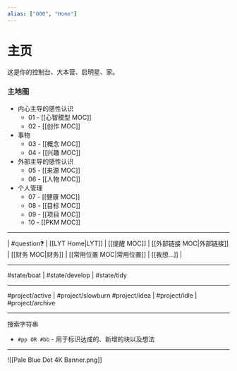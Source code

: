 ```yaml
---
alias: ["000", "Home"]
---
```

# 主页
这是你的控制台、大本营、启明星、家。

### 主地图
- 内心主导的感性认识
    - 01 - [[心智模型 MOC]]
	- 02 - [[创作 MOC]] 
 - 事物
	- 03 - [[概念 MOC]]
	- 04 - [[兴趣 MOC]]
- 外部主导的感性认识
	- 05 - [[来源 MOC]]
	- 06 - [[人物 MOC]]
- 个人管理
	- 07 - [[健康 MOC]]
	- 08 - [[目标 MOC]]
	- 09 - [[项目 MOC]]
	- 10 - [[PKM MOC]]

---
| #question❓ | [[LYT Home|LYT]] | [[提醒 MOC]] | [[外部链接 MOC|外部链接]] | [[财务 MOC|财务]] | [[常用位置 MOC|常用位置]] | [[我想...]] | 

---
#state/boat | #state/develop | #state/tidy 

---
#project/active | #project/slowburn
#project/idea | #project/idle | #project/archive 


---
搜索字符串
- `#pp OR #bb` - 用于标识达成的、新增的块以及想法

---
![[Pale Blue Dot 4K Banner.png]]